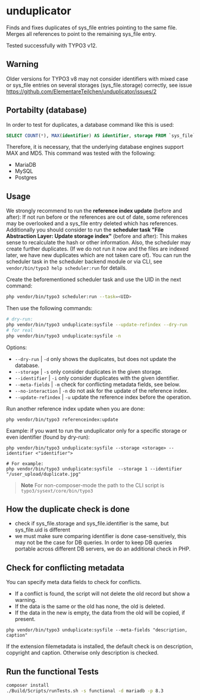 # unduplicator
Finds and fixes duplicates of sys_file entries pointing to the same file. Merges all references to point to the remaining sys_file entry.

Tested successfully with TYPO3 v12.

## Warning

Older versions for TYPO3 v8 may not consider identifiers with mixed case or sys_file
entries on several storages (sys_file.storage) correctly, see issue https://github.com/ElementareTeilchen/unduplicator/issues/2

## Portabilty (database)

In order to test for duplicates, a database command like this is used:

```sql
SELECT COUNT(*), MAX(identifier) AS identifier, storage FROM `sys_file` GROUP BY MD5(identifier), storage HAVING COUNT(*) > 1;
```

Therefore, it is necessary, that the underlying database engines support MAX and MD5. This command was tested with the following:

* MariaDB
* MySQL
* Postgres

## Usage
We strongly recommend to run the **reference index update** (before and after):
If not run before or the references are out of date, some references may be overlooked and a sys_file entry deleted which has references.
Additionally you should consider to run the **scheduler task "File Abstraction Layer: Update storage index"** (before and after):
This makes sense to recalculate the hash or other information. Also, the scheduler may create further duplicates. (If we do not run it now and the files are indexed later, we have new duplicates which are not taken care of).
You can run the scheduler task in the scheduler backend module or via CLI, see ` vendor/bin/typo3 help scheduler:run` for details.

Create the beforementioned scheduler task and use the UID in the next command:
```sh
php vendor/bin/typo3 scheduler:run --task=<UID>
```
Then use the following commands:
```sh
# dry-run:
php vendor/bin/typo3 unduplicate:sysfile --update-refindex --dry-run
# for real
php vendor/bin/typo3 unduplicate:sysfile -n
```
Options:
* `--dry-run` | `-d` only shows the duplicates, but does not update the database.
* `--storage` | `-s` only consider duplicates in the given storage.
* `--identifier` | `-i` only consider duplicates with the given identifier.
* `--meta-fields` | `-m` check for conflicting metadata fields, see below.
* `--no-interaction` | `-n` do not ask for the update of the reference index.
* `--update-refindex` | `-u` update the reference index before the operation.

Run another reference index update when you are done:
```
php vendor/bin/typo3 referenceindex:update
```

Example: if you want to run the unduplicator only for a specific storage or even identifier (found by dry-run):

```
php vendor/bin/typo3 unduplicate:sysfile --storage <storage> --identifier <"identifier">

# For example:
php vendor/bin/typo3 unduplicate:sysfile  --storage 1 --identifier "/user_upload/duplicate.jpg"
```

> **Note**
> For non-composer-mode the path to the CLI script is `typo3/sysext/core/bin/typo3`
>
>

## How the duplicate check is done

* check if sys_file.storage and sys_file.identifier is the same, but sys_file.uid is different
* we must make sure comparing identifier is done case-sensitively, this may not be the case for DB queries. In order to keep DB queries portable across different DB servers, we do an additional check in PHP.


## Check for conflicting metadata
You can specify meta data fields to check for conflicts.
* If a conflict is found, the script will not delete the old record but show a warning.
* If the data is the same or the old has none, the old is deleted.
* If the data in the new is empty, the data from the old will be copied, if present.
```
php vendor/bin/typo3 unduplicate:sysfile --meta-fields "description, caption"
```
If the extension filemetadata is installed, the default check is on description, copyright and caption.
Otherwise only description is checked.

## Run the functional Tests
```sh
composer install
./Build/Scripts/runTests.sh -s functional -d mariadb -p 8.3
```
